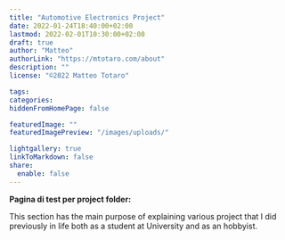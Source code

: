 ```yaml
---
title: "Automotive Electronics Project"
date: 2022-01-24T18:40:00+02:00
lastmod: 2022-02-01T10:30:00+02:00
draft: true
author: "Matteo"
authorLink: "https://mtotaro.com/about"
description: ""
license: "©2022 Matteo Totaro"

tags:
categories:
hiddenFromHomePage: false

featuredImage: ""
featuredImagePreview: "/images/uploads/"

lightgallery: true
linkToMarkdown: false
share:
  enable: false
---
```


<strong>Pagina di test per project folder:</strong>
<p>This section has the main purpose of explaining various project that I did previously in life both as a student at University and as an hobbyist.
</p>